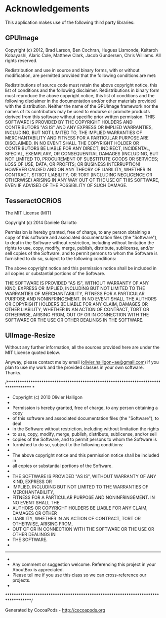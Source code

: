 # Acknowledgements
This application makes use of the following third party libraries:

## GPUImage

Copyright (c) 2012, Brad Larson, Ben Cochran, Hugues Lismonde, Keitaroh Kobayashi, Alaric Cole, Matthew Clark, Jacob Gundersen, Chris Williams.
All rights reserved.

Redistribution and use in source and binary forms, with or without modification, are permitted provided that the following conditions are met:

Redistributions of source code must retain the above copyright notice, this list of conditions and the following disclaimer.
Redistributions in binary form must reproduce the above copyright notice, this list of conditions and the following disclaimer in the documentation and/or other materials provided with the distribution.
Neither the name of the GPUImage framework nor the names of its contributors may be used to endorse or promote products derived from this software without specific prior written permission.
THIS SOFTWARE IS PROVIDED BY THE COPYRIGHT HOLDERS AND CONTRIBUTORS "AS IS" AND ANY EXPRESS OR IMPLIED WARRANTIES, INCLUDING, BUT NOT LIMITED TO, THE IMPLIED WARRANTIES OF MERCHANTABILITY AND FITNESS FOR A PARTICULAR PURPOSE ARE DISCLAIMED. IN NO EVENT SHALL THE COPYRIGHT HOLDER OR CONTRIBUTORS BE LIABLE FOR ANY DIRECT, INDIRECT, INCIDENTAL, SPECIAL, EXEMPLARY, OR CONSEQUENTIAL DAMAGES (INCLUDING, BUT NOT LIMITED TO, PROCUREMENT OF SUBSTITUTE GOODS OR SERVICES; LOSS OF USE, DATA, OR PROFITS; OR BUSINESS INTERRUPTION) HOWEVER CAUSED AND ON ANY THEORY OF LIABILITY, WHETHER IN CONTRACT, STRICT LIABILITY, OR TORT (INCLUDING NEGLIGENCE OR OTHERWISE) ARISING IN ANY WAY OUT OF THE USE OF THIS SOFTWARE, EVEN IF ADVISED OF THE POSSIBILITY OF SUCH DAMAGE.


## TesseractOCRiOS

The MIT License (MIT)

Copyright (c) 2014 Daniele Galiotto

Permission is hereby granted, free of charge, to any person obtaining a copy of
this software and associated documentation files (the "Software"), to deal in
the Software without restriction, including without limitation the rights to
use, copy, modify, merge, publish, distribute, sublicense, and/or sell copies of
the Software, and to permit persons to whom the Software is furnished to do so,
subject to the following conditions:

The above copyright notice and this permission notice shall be included in all
copies or substantial portions of the Software.

THE SOFTWARE IS PROVIDED "AS IS", WITHOUT WARRANTY OF ANY KIND, EXPRESS OR
IMPLIED, INCLUDING BUT NOT LIMITED TO THE WARRANTIES OF MERCHANTABILITY, FITNESS
FOR A PARTICULAR PURPOSE AND NONINFRINGEMENT. IN NO EVENT SHALL THE AUTHORS OR
COPYRIGHT HOLDERS BE LIABLE FOR ANY CLAIM, DAMAGES OR OTHER LIABILITY, WHETHER
IN AN ACTION OF CONTRACT, TORT OR OTHERWISE, ARISING FROM, OUT OF OR IN
CONNECTION WITH THE SOFTWARE OR THE USE OR OTHER DEALINGS IN THE SOFTWARE.


## UIImage-Resize

Without any further information, all the sources provided here are under the MIT License
quoted below.

Anyway, please contact me by email (olivier.halligon+ae@gmail.com) if you plan to use my work and the provided classes
in your own software. Thanks.


/***********************************************************************************
 *
 * Copyright (c) 2010 Olivier Halligon
 * 
 * Permission is hereby granted, free of charge, to any person obtaining a copy
 * of this software and associated documentation files (the "Software"), to deal
 * in the Software without restriction, including without limitation the rights
 * to use, copy, modify, merge, publish, distribute, sublicense, and/or sell
 * copies of the Software, and to permit persons to whom the Software is
 * furnished to do so, subject to the following conditions:
 * 
 * The above copyright notice and this permission notice shall be included in
 * all copies or substantial portions of the Software.
 * 
 * THE SOFTWARE IS PROVIDED "AS IS", WITHOUT WARRANTY OF ANY KIND, EXPRESS OR
 * IMPLIED, INCLUDING BUT NOT LIMITED TO THE WARRANTIES OF MERCHANTABILITY,
 * FITNESS FOR A PARTICULAR PURPOSE AND NONINFRINGEMENT. IN NO EVENT SHALL THE
 * AUTHORS OR COPYRIGHT HOLDERS BE LIABLE FOR ANY CLAIM, DAMAGES OR OTHER
 * LIABILITY, WHETHER IN AN ACTION OF CONTRACT, TORT OR OTHERWISE, ARISING FROM,
 * OUT OF OR IN CONNECTION WITH THE SOFTWARE OR THE USE OR OTHER DEALINGS IN
 * THE SOFTWARE.
 * 
 ***********************************************************************************
 *
 * Any comment or suggestion welcome. Referencing this project in your AboutBox is appreciated.
 * Please tell me if you use this class so we can cross-reference our projects.
 *
 ***********************************************************************************/

Generated by CocoaPods - http://cocoapods.org
